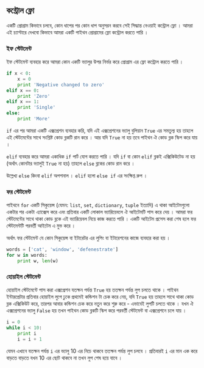 ## কন্ট্রোল ফ্লো 

একটি প্রোগ্রাম কিভাবে চলবে, কোন ধাপের পর কোন ধাপ অনুসরন করবে সেই সিদ্ধান্ত নেওয়াই কন্ট্রোল ফ্লো । আমরা এই চ্যাপ্টারে দেখবো কিভাবে আমরা একটি পাইথন প্রোগ্রামের ফ্লো কন্ট্রোল করতে পারি । 

### ইফ স্টেটমেন্ট
ইফ স্টেটমেন্ট ব্যবহার করে আমরা কোন একটি ভ্যালুর উপর নির্ভর করে প্রোগ্রাম এর ফ্লো কন্ট্রোল করতে পারি । 

```python
if x < 0:
    x = 0
    print 'Negative changed to zero'
elif x == 0:
    print 'Zero'
elif x == 1:
    print 'Single'
else:
    print 'More'    
```
`if` এর পর আমরা একটি এক্সপ্রেশন ব্যবহার করি, যদি এই এক্সপ্রেশনের ভ্যালু বুলিয়ান `True` এর সমতুল্য হয় তাহলে এই স্টেটমেন্টের সাথে সংশ্লিষ্ট কোড ব্লকটি রান করে । আর যদি `True` না হয় তবে পাইথন ঐ কোড ব্লক স্কিপ করে যায় । 

`elif` ব্যবহার করে আমরা একাধিক `if` পার্ট যোগ করতে পারি  । যদি `if` বা কোন `elif` ব্লকই এক্সিকিউটেড না হয় (অর্থাৎ কোনটার ভ্যালুই `True` না হয়) তাহলে `else` ব্লকের কোড রান করে । 

উল্লেখ্য `else` কিংবা `elif` অপশনাল । `elif` হলো `else if‍` এর সংক্ষিপ্ত রুপ । 

### ফর স্টেটমেন্ট

পাইথনে `for` একটি সিকুয়েন্স (যেমন: `list`, `set`, `dictionary`, `tuple` ইত্যাদি) এ থাকা আইটেমগুলো একটার পর একটা এ্যাক্সেস করে এবং প্রতিবার একটি লোকাল ভ্যারিয়েবলে ঐ আইটেমটি পাস করে দেয় । আমরা ফর স্টেটমেন্টের সাথে থাকা কোড ব্লকে এই ভ্যারিয়েবল নিয়ে কাজ করতে পারি । একটি আইটেম প্রসেস করা শেষ হলে ফর স্টেটমেন্টটি পরবর্তী আইটেম এ মুভ করে । 

অর্থাৎ ফর স্টেটমেন্ট যে কোন সিকুয়েন্স বা ইটারেটর এর লুপিং বা ইটারেশনের কাজে ব্যবহার করা হয় । 

```python
words = ['cat', 'window', 'defenestrate']
for w in words:
    print w, len(w)
```

### হোয়াইল স্টেটমেন্ট 

হোয়াইল স্টেটমেন্টে পাস করা এক্সপ্রেশন যতক্ষন পর্যন্ত `True` হয় ততক্ষন পর্যন্ত লুপ চলতে থাকে । পাইথন ইন্টারপ্রেটার প্রতিবার হোয়াইল লুপে ঢুকে প্রথমেই কন্ডিশন টা চেক করে নেয়, যদি `True` হয় তাহলে সাথে থাকা কোড ব্লক এক্সিকিউট করে, তারপর আবার কন্ডিশন চেক করে নতুন করে শুরু করে - এভাবেই লুপটি চলতে থাকে । যখন ঐ এক্সপ্রেশনের ভ্যালু `False` হয় তখন পাইথন কোড ব্লকটি স্কিপ করে পরবর্তী স্টেটমেন্ট বা এক্সপ্রেশনে চলে যায় । 

```python
i = 0
while i < 10:
	print i 
	i = i + 1
```
যেমন এখানে যতক্ষন পর্যন্ত `i` এর ভ্যালু 10 এর নিচে থাকবে ততক্ষন পর্যন্ত লুপ চলবে । প্রতিবারই `i` এর মান এক করে বাড়তে বাড়তে যখন 10 এর ছোট থাকবে না তখন লুপ শেষ হয়ে যাবে । 


